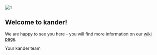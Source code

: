 ![1](https://user-images.githubusercontent.com/55824459/69340700-5925c100-0c68-11ea-8d8f-6624baf15645.PNG)

## Welcome to kander!
We are happy to see you here - you will find more information on our [wiki page](https://github.com/DigiBP/DigiBP-KANDER/wiki).

Your kander team
